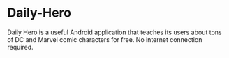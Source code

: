 # Daily-Hero
Daily Hero is a useful Android application that teaches its users about tons of DC and Marvel comic characters for free. No internet connection required.
